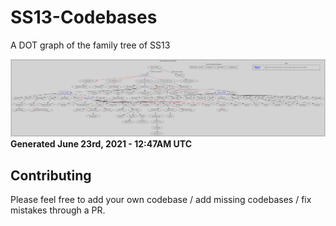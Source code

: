 # SS13-Codebases
A DOT graph of the family tree of SS13

![Graph](https://raw.githubusercontent.com/spacestation13/SS13-Codebases/master/tree.svg?sanitize=true)
**Generated June 23rd, 2021 - 12:47AM UTC**

## Contributing
Please feel free to add your own codebase / add missing codebases / fix mistakes through a PR.
